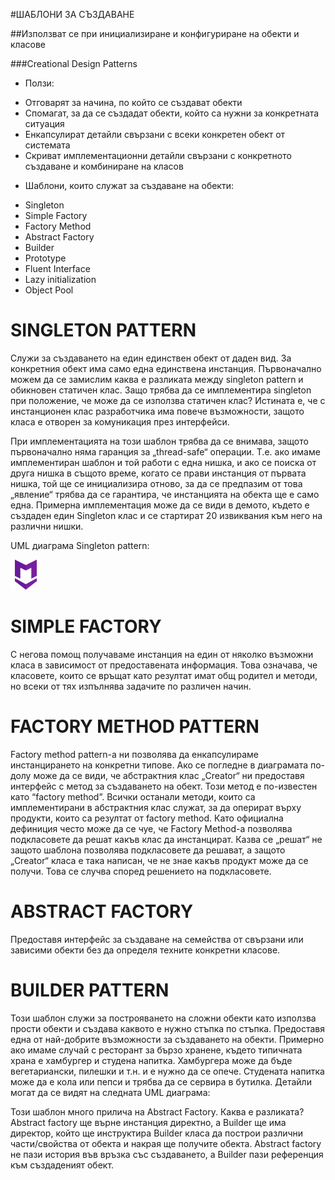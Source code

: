 #ШАБЛОНИ ЗА СЪЗДАВАНЕ

##Използват се при инициализиране и конфигуриране на обекти и класове

###Creational Design Patterns

* Ползи:
- Отговарят за начина, по който се създават обекти
- Спомагат, за да се създадат обекти, който са нужни за конкретната ситуация
- Енкапсулират детайли свързани с всеки конкретен обект от системата
- Скриват имплементационни детайли свързани с конкретното създаване и комбиниране на класов

* Шаблони, които служат за създаване на обекти:
- Singleton
- Simple Factory
- Factory Method
- Abstract Factory
- Builder
- Prototype
- Fluent Interface
- Lazy initialization
- Object Pool
  
# SINGLETON PATTERN

Служи за създаването на един единствен обект от даден вид. За конкретния обект има само една единствена инстанция. Първоначално можем да се замислим каква е разликата между singleton pattern и обикновен статичен клас. Защо трябва да се имплементира singleton при положение, че може да се използва статичен клас? Истината е, че с инстанционен клас разработчика има повече възможности, защото класа е отворен за комуникация през интерфейси. 

При имплементацията на този шаблон трябва да се внимава, защото първоначално няма гаранция за „thread-safe“ операции. Т.е. ако имаме имплементиран шаблон и той работи с една нишка, и ако се поиска от друга нишка в същото време, когато се прави инстанция от първата нишка, той ще се инициализира отново, за да се предпазим от  това „явление“ трябва да се гарантира, че инстанцията на обекта ще е само една. Примерна имплементация може да се види в демото, където е създаден един Singleton клас и се стартират 20 извиквания към него на различни нишки.

UML диаграма Singleton pattern:

![alt text](https://github.com/adam-p/markdown-here/raw/master/src/common/images/icon48.png "Singleton pattern")

# SIMPLE FACTORY

С негова помощ получаваме инстанция на един от няколко възможни класа в зависимост от предоставената информация. Това означава, че класовете, които се връщат като резултат имат общ родител и методи, но всеки от тях изпълнява задачите по различен начин.

# FACTORY METHOD PATTERN

Factory method pattern-a ни позволява да енкапсулираме инстанцирането на конкретни типове. Ако се погледне в диаграмата по-долу може да се види, че абстрактния клас „Creator“ ни предоставя интерфейс с метод за създаването на обект. Този метод е по-известен като “factory method”. Всички останали методи, които са имплементирани в абстрактния клас служат, за да оперират върху продукти, които са резултат от factory method. Като официална дефиниция често може да се чуе, че Factory Method-a позволява подкласовете да решат какъв клас да инстанцират. Казва се „решат“ не защото шаблона позволява подкласовете да решават, а защото „Creator“ класа е така написан, че не знае какъв продукт може да се получи. Това се случва според решението на подкласовете.

# ABSTRACT FACTORY

Предоставя интерфейс за създаване на семейства от свързани или зависими обекти без да определя техните конкретни класове.

# BUILDER PATTERN

Този шаблон служи за построяването на сложни обекти като използва прости обекти и създава каквото е нужно стъпка по стъпка. Предоставя една от най-добрите възможности за създаването на обекти. Примерно ако имаме случай с ресторант за бързо хранене, където типичната храна е хамбургер и студена напитка. Хамбургера може да бъде вегетариански, пилешки и т.н. и е нужно да се опече. Студената напитка може да е кола или пепси и трябва да се сервира в бутилка.  Детайли могат да се видят на следната UML диаграма:

Този шаблон много прилича на Abstract Factory. Каква е разликата? Abstract factory ще върне инстанция директно, а Builder ще има директор, който ще инструктира Builder класа да построи различни части/свойства от обекта и накрая ще получите обекта. Abstract factory не пази история във връзка със създаването, а Builder пази референция към създаденият обект.
